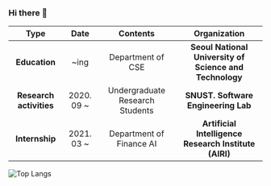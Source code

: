 ### Hi there 👋

<!--
**Hyeongwon-up/Hyeongwon-up** is a ✨ _special_ ✨ repository because its `README.md` (this file) appears on your GitHub profile.

Here are some ideas to get you started:

- 🔭 I’m currently working on ...
- 🌱 I’m currently learning ...
- 👯 I’m looking to collaborate on ...
- 🤔 I’m looking for help with ...
- 💬 Ask me about ...
- 📫 How to reach me: ...
- 😄 Pronouns: ...
- ⚡ Fun fact: ...
-->



| **Type** | **Date** | **Contents** | **Organization** |
|:--------:|:--------:|:--------:|:--------:|
| **Education** | ~ing | Department of CSE | **Seoul National University of Science and Technology** |
| **Research activities** | 2020. 09 ~  | Undergraduate Research Students | **SNUST. Software Engineering Lab** |
| **Internship** | 2021. 03 ~  |  Department of Finance AI | **Artificial Intelligence Research Institute (AIRI)** |





![Top Langs](https://github-readme-stats.vercel.app/api/top-langs/?username=Hyeongwon-up&layout=compact)

